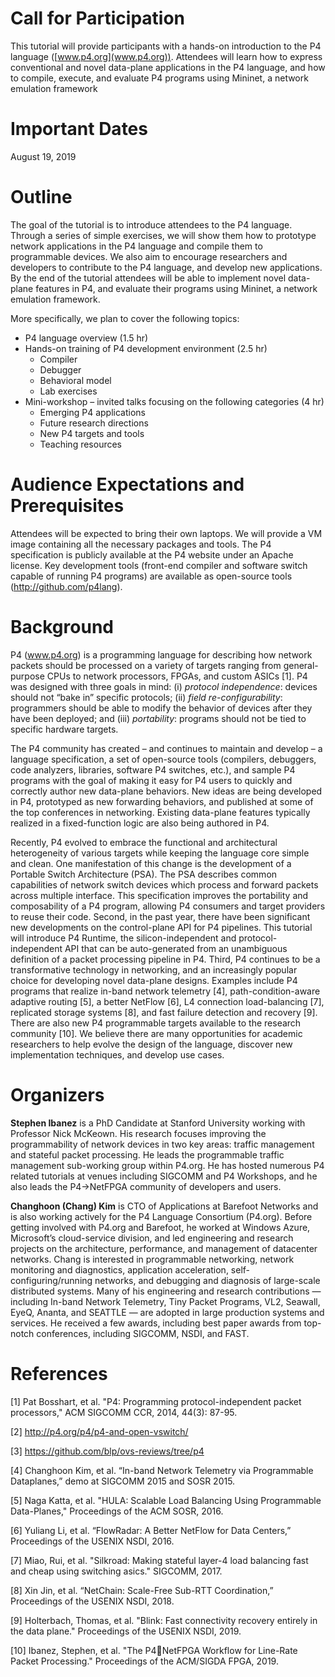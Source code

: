 
# Call for Participation

This tutorial will provide participants with a hands-on introduction to the P4 language ([www.p4.org](www.p4.org)). Attendees will learn how to express conventional and novel data-plane applications in the P4 language, and how to compile, execute, and evaluate P4 programs using Mininet, a network emulation framework

# Important Dates

August 19, 2019

# Outline

The goal of the tutorial is to introduce attendees to the P4 language. Through a series of simple exercises, we will show them how to prototype network applications in the P4 language and compile them to programmable devices. We also aim to encourage researchers and developers to contribute to the P4 language, and develop new applications. By the end of the tutorial attendees will be able to implement novel data-plane features in P4, and evaluate their programs using Mininet, a network emulation framework.

More specifically, we plan to cover the following topics:
* P4 language overview (1.5 hr)
* Hands-on training of P4 development environment (2.5 hr)
    * Compiler
    * Debugger
    * Behavioral model
    * Lab exercises
* Mini-workshop – invited talks focusing on the following categories (4 hr) 
    * Emerging P4 applications
    * Future research directions
    * New P4 targets and tools
    * Teaching resources

# Audience Expectations and Prerequisites

Attendees will be expected to bring their own laptops. We will provide a VM image containing all the necessary packages and tools. The P4 specification is publicly available at the P4 website under an Apache license. Key development tools (front-end compiler and software switch capable of running P4 programs) are available as open-source tools (http://github.com/p4lang).

# Background

P4 (www.p4.org) is a programming language for describing how network packets should be processed on a variety of targets ranging from general-purpose CPUs to network processors, FPGAs, and custom ASICs [1]. P4 was designed with three goals in mind: (i) *protocol independence*: devices should not “bake in” specific protocols; (ii) *field re-configurability*: programmers should be able to modify the behavior of devices after they have been deployed; and (iii) *portability*: programs should not be tied to specific hardware targets. 

The P4 community has created – and continues to maintain and develop – a language specification, a set of open-source tools (compilers, debuggers, code analyzers, libraries, software P4 switches, etc.), and sample P4 programs with the goal of making it easy for P4 users to quickly and correctly author new data-plane behaviors. New ideas are being developed in P4, prototyped as new forwarding behaviors, and published at some of the top conferences in networking. Existing data-plane features typically realized in a fixed-function logic are also being authored in P4.

Recently, P4 evolved to embrace the functional and architectural heterogeneity of various targets while keeping the language core simple and clean. One manifestation of this change is the development of a Portable Switch Architecture (PSA). The PSA describes common capabilities of network switch devices which process and forward packets across multiple interface. This specification improves the portability and composability of a P4 program, allowing P4 consumers and target providers to reuse their code. Second, in the past year, there have been significant new developments on the control-plane API for P4 pipelines. This tutorial will introduce P4 Runtime, the silicon-independent and protocol-independent API that can be auto-generated from an unambiguous definition of a packet processing pipeline in P4. Third, P4 continues to be a transformative technology in networking, and an increasingly popular choice for developing novel data-plane designs. Examples include P4 programs that realize in-band network telemetry [4], path-condition-aware adaptive routing [5], a better NetFlow [6], L4 connection load-balancing [7], replicated storage systems [8], and fast failure detection and recovery [9]. There are also new P4 programmable targets available to the research community [10]. We believe there are many opportunities for academic researchers to help evolve the design of the language, discover new implementation techniques, and develop use cases.

# Organizers

**Stephen Ibanez** is a PhD Candidate at Stanford University working with Professor Nick McKeown. His research focuses improving the programmability of network devices in two key areas: traffic management and stateful packet processing. He leads the programmable traffic management sub-working group within P4.org. He has hosted numerous P4 related tutorials at venues including SIGCOMM and P4 Workshops, and he also leads the P4->NetFPGA community of developers and users.

**Changhoon (Chang) Kim** is CTO of Applications at Barefoot Networks and is also working actively for the P4 Language Consortium (P4.org). Before getting involved with P4.org and Barefoot, he worked at Windows Azure, Microsoft’s cloud-service division, and led engineering and research projects on the architecture, performance, and management of datacenter networks. Chang is interested in programmable networking, network monitoring and diagnostics, application acceleration, self-configuring/running networks, and debugging and diagnosis of large-scale distributed systems. Many of his engineering and research contributions — including In-band Network Telemetry, Tiny Packet Programs, VL2, Seawall, EyeQ, Ananta, and SEATTLE — are adopted in large production systems and services. He received a few awards, including best paper awards from top-notch conferences, including SIGCOMM, NSDI, and FAST.


# References

[1] Pat Bosshart, et al. "P4: Programming protocol-independent packet processors," ACM SIGCOMM CCR, 2014, 44(3): 87-95.

[2] http://p4.org/p4/p4-and-open-vswitch/

[3] https://github.com/blp/ovs-reviews/tree/p4

[4] Changhoon Kim, et al. “In-band Network Telemetry via Programmable Dataplanes,” demo at SIGCOMM 2015 and SOSR 2015.

[5] Naga Katta, et al. "HULA: Scalable Load Balancing Using Programmable Data-Planes," Proceedings of the ACM SOSR, 2016.

[6] Yuliang Li, et al. “FlowRadar: A Better NetFlow for Data Centers,” Proceedings of the USENIX NSDI, 2016.

[7] Miao, Rui, et al. "Silkroad: Making stateful layer-4 load balancing fast and cheap using switching asics." SIGCOMM, 2017.

[8] Xin Jin, et al. “NetChain: Scale-Free Sub-RTT Coordination,” Proceedings of the USENIX NSDI, 2018.

[9] Holterbach, Thomas, et al. "Blink: Fast connectivity recovery entirely in the data plane." Proceedings of the USENIX NSDI, 2019.

[10] Ibanez, Stephen, et al. "The P4NetFPGA Workflow for Line-Rate Packet Processing." Proceedings of the ACM/SIGDA FPGA, 2019.

